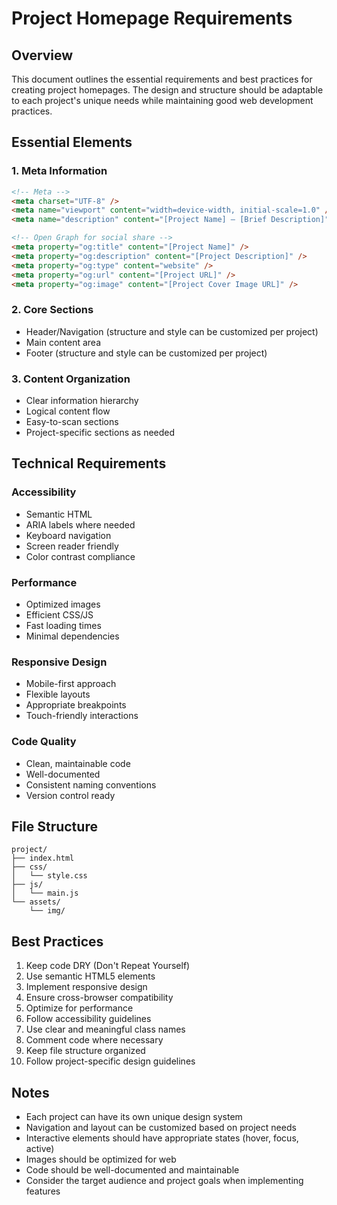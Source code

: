 # Project Homepage Requirements

## Overview
This document outlines the essential requirements and best practices for creating project homepages. The design and structure should be adaptable to each project's unique needs while maintaining good web development practices.

## Essential Elements

### 1. Meta Information
```html
<!-- Meta -->
<meta charset="UTF-8" />
<meta name="viewport" content="width=device-width, initial-scale=1.0" />
<meta name="description" content="[Project Name] – [Brief Description]" />

<!-- Open Graph for social share -->
<meta property="og:title" content="[Project Name]" />
<meta property="og:description" content="[Project Description]" />
<meta property="og:type" content="website" />
<meta property="og:url" content="[Project URL]" />
<meta property="og:image" content="[Project Cover Image URL]" />
```

### 2. Core Sections
- Header/Navigation (structure and style can be customized per project)
- Main content area
- Footer (structure and style can be customized per project)

### 3. Content Organization
- Clear information hierarchy
- Logical content flow
- Easy-to-scan sections
- Project-specific sections as needed

## Technical Requirements

### Accessibility
- Semantic HTML
- ARIA labels where needed
- Keyboard navigation
- Screen reader friendly
- Color contrast compliance

### Performance
- Optimized images
- Efficient CSS/JS
- Fast loading times
- Minimal dependencies

### Responsive Design
- Mobile-first approach
- Flexible layouts
- Appropriate breakpoints
- Touch-friendly interactions

### Code Quality
- Clean, maintainable code
- Well-documented
- Consistent naming conventions
- Version control ready

## File Structure
```
project/
├── index.html
├── css/
│   └── style.css
├── js/
│   └── main.js
└── assets/
    └── img/
```

## Best Practices
1. Keep code DRY (Don't Repeat Yourself)
2. Use semantic HTML5 elements
3. Implement responsive design
4. Ensure cross-browser compatibility
5. Optimize for performance
6. Follow accessibility guidelines
7. Use clear and meaningful class names
8. Comment code where necessary
9. Keep file structure organized
10. Follow project-specific design guidelines

## Notes
- Each project can have its own unique design system
- Navigation and layout can be customized based on project needs
- Interactive elements should have appropriate states (hover, focus, active)
- Images should be optimized for web
- Code should be well-documented and maintainable
- Consider the target audience and project goals when implementing features 